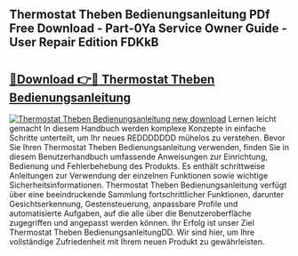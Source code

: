 ## Thermostat Theben Bedienungsanleitung PDf Free Download - Part-0Ya Service Owner Guide - User Repair Edition FDKkB

# <h2><a href="http://df19z8e.blite.top/?on=Thermostat+Theben+Bedienungsanleitung">🔗Download 👉🔴 Thermostat Theben Bedienungsanleitung</a></h2>

[![Thermostat Theben Bedienungsanleitung new download](https://i.imgur.com/lujVjoI.png)](http://df19z8e.blite.top/?on=Thermostat+Theben+Bedienungsanleitung)
Lernen leicht gemacht In diesem Handbuch werden komplexe Konzepte in einfache Schritte unterteilt, um Ihr neues REDDDDDDD mühelos zu verstehen. Bevor Sie Ihren Thermostat Theben Bedienungsanleitung verwenden, finden Sie in diesem Benutzerhandbuch umfassende Anweisungen zur Einrichtung, Bedienung und Fehlerbehebung des Produkts. Es enthält schrittweise Anleitungen zur Verwendung der einzelnen Funktionen sowie wichtige Sicherheitsinformationen. Thermostat Theben Bedienungsanleitung verfügt über eine beeindruckende Sammlung fortschrittlicher Funktionen, darunter Gesichtserkennung, Gestensteuerung, anpassbare Profile und automatisierte Aufgaben, auf die alle über die Benutzeroberfläche zugegriffen und angepasst werden können. Ihr Erfolg ist unser Ziel Thermostat Theben BedienungsanleitungDD. Wir sind hier, um Ihre vollständige Zufriedenheit mit Ihrem neuen Produkt zu gewährleisten.
